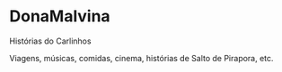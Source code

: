 # DonaMalvina

Histórias do Carlinhos

Viagens, músicas, comidas, cinema, histórias de Salto de Pirapora, etc.
